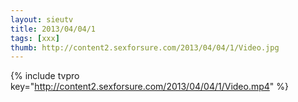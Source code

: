 ```yaml
--- 
layout: sieutv
title: 2013/04/04/1
tags: [xxx]
thumb: http://content2.sexforsure.com/2013/04/04/1/Video.jpg
---
```

{% include tvpro key="http://content2.sexforsure.com/2013/04/04/1/Video.mp4" %} 
